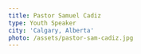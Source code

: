 ```yaml
---
title: Pastor Samuel Cadiz
type: Youth Speaker
city: 'Calgary, Alberta'
photo: /assets/pastor-sam-cadiz.jpg
---
```


